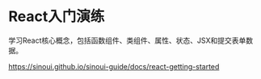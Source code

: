 # React入门演练

学习React核心概念，包括函数组件、类组件、属性、状态、JSX和提交表单数据。

<https://sinoui.github.io/sinoui-guide/docs/react-getting-started>